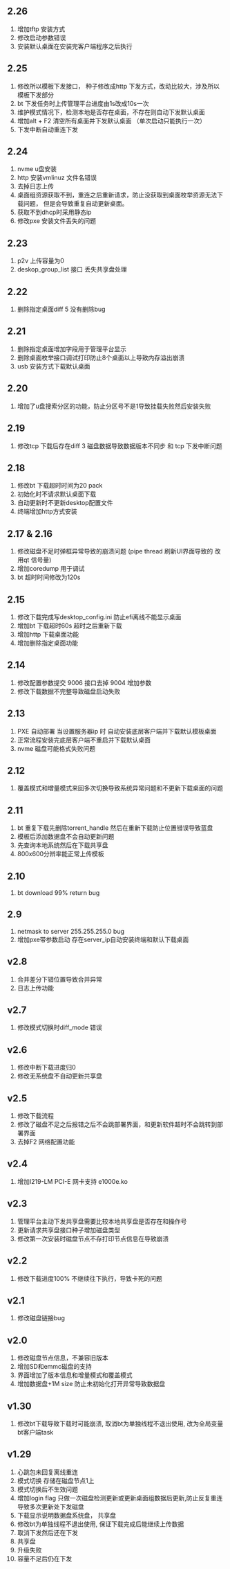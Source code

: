 ## 2.26
1. 增加tftp 安装方式
2. 修改启动参数错误
3. 安装默认桌面在安装完客户端程序之后执行

## 2.25
1. 修改所以模板下发接口， 种子修改成http 下发方式，改动比较大，涉及所以模板下发部分
2. bt 下发任务时上传管理平台进度由1s改成10s一次
3. 维护模式情况下，检测本地是否存在桌面，不存在则自动下发默认桌面
4. 增加alt + F2 清空所有桌面并下发默认桌面 （单次启动只能执行一次）
5. 下发中断自动重连下发

## 2.24
1. nvme u盘安装
2. http 安装vmlinuz 文件名错误
3. 去掉日志上传
4. 桌面组资源获取不到，重连之后重新请求，防止没获取到桌面枚举资源无法下载问题， 但是会导致重复自动更新桌面。
5. 获取不到dhcp时采用静态ip
6. 修改pxe 安装文件丢失的问题

## 2.23
1. p2v 上传容量为0
2. deskop_group_list 接口 丢失共享盘处理

## 2.22
1. 删除指定桌面diff 5 没有删除bug

## 2.21
1. 删除指定桌面增加字段用于管理平台显示
2. 删除桌面枚举接口调试打印防止8个桌面以上导致内存溢出崩溃
3. usb 安装方式下载默认桌面

## 2.20
1. 增加了u盘搜索分区的功能，防止分区号不是1导致挂载失败然后安装失败

## 2.19
1. 修改tcp 下载后存在diff 3 磁盘数据导致数据版本不同步 和 tcp 下发中断问题

## 2.18
1. 修改bt 下载超时时间为20 pack
2. 初始化时不请求默认桌面下载
3. 自动更新时不更新desktop配置文件
4. 终端增加http方式安装

## 2.17 & 2.16
1. 修改磁盘不足时弹框异常导致的崩溃问题 (pipe thread 刷新UI界面导致的 改用qt 信号量)
2. 增加coredump 用于调试
3. bt 超时时间修改为120s

## 2.15
1. 修改下载完成写desktop_config.ini 防止efi离线不能显示桌面
2. 增加bt 下载超时60s 超时之后重新下载
3. 增加http 下载桌面功能
4. 增加删除指定桌面功能

## 2.14
1. 修改配置参数提交 9006 接口去掉 9004 增加参数
2. 修改下载数据不完整导致磁盘启动失败

## 2.13
1. PXE 自动部署 当设置服务器ip 时 自动安装底层客户端并下载默认模板桌面
2. 正常流程安装完底层客户端不重启并下载默认桌面
3. nvme 磁盘可能格式失败问题

## 2.12 
1. 覆盖模式和增量模式来回多次切换导致系统异常问题和不更新下载桌面的问题

## 2.11
1. bt 重复下载先删除torrent_handle 然后在重新下载防止位置错误导致蓝盘
2. 模板后添加数据盘不会自动更新问题
3. 先查询本地系统然后在下载共享盘
4. 800x600分辨率能正常上传模板

## 2.10
1. bt download 99% return bug

## 2.9
1. netmask to server 255.255.255.0 bug
2. 增加pxe带参数启动 存在server_ip自动安装终端和默认下载桌面

## v2.8
1. 合并差分下错位置导致合并异常
2. 日志上传功能

## v2.7
1. 修改模式切换时diff_mode 错误

## v2.6
1. 修改中断下载进度归0
2. 修改无系统盘不自动更新共享盘

## v2.5
1. 修改下载流程
2. 修改了磁盘不足之后报错之后不会跳部署界面，和更新软件超时不会跳转到部署界面
3. 去掉F2 网络配置功能

## v2.4
1. 增加I219-LM PCI-E 网卡支持 e1000e.ko

## v2.3
1. 管理平台主动下发共享盘需要比较本地共享盘是否存在和操作号
2. 更新请求共享盘接口种子增加磁盘类型
3. 修改第一次安装时磁盘节点不存打印节点信息在导致崩溃

## v2.2
1. 修改下载进度100% 不继续往下执行，导致卡死的问题

## v2.1
1. 修改磁盘链接bug

## v2.0
1. 修改磁盘节点信息，不兼容旧版本
2. 增加SD和emmc磁盘的支持
3. 界面增加了版本信息和增量模式和覆盖模式
4. 增加数据盘+1M size 防止未初始化打开异常导致数据盘

## v1.30
1. 修改bt下载导致下载时可能崩溃, 取消bt为单独线程不退出使用, 改为全局变量bt客户端task 

## v1.29 
1. 心跳包未回复离线重连
2. 模式切换 存储在磁盘节点1上 
3. 模式切换后不生效问题
4. 增加login flag 只做一次磁盘检测更新或更新桌面组数据后更新,防止反复重连导致多次更新处下发磁盘
5. 下载显示说明数据盘系统盘， 共享盘   
6. 修改bt为单独线程不退出使用, 保证下载完成后能继续上传数据
7. 取消下发然后还在下发
8. 共享盘 
9. 升级失败
10. 容量不足后仍在下发

